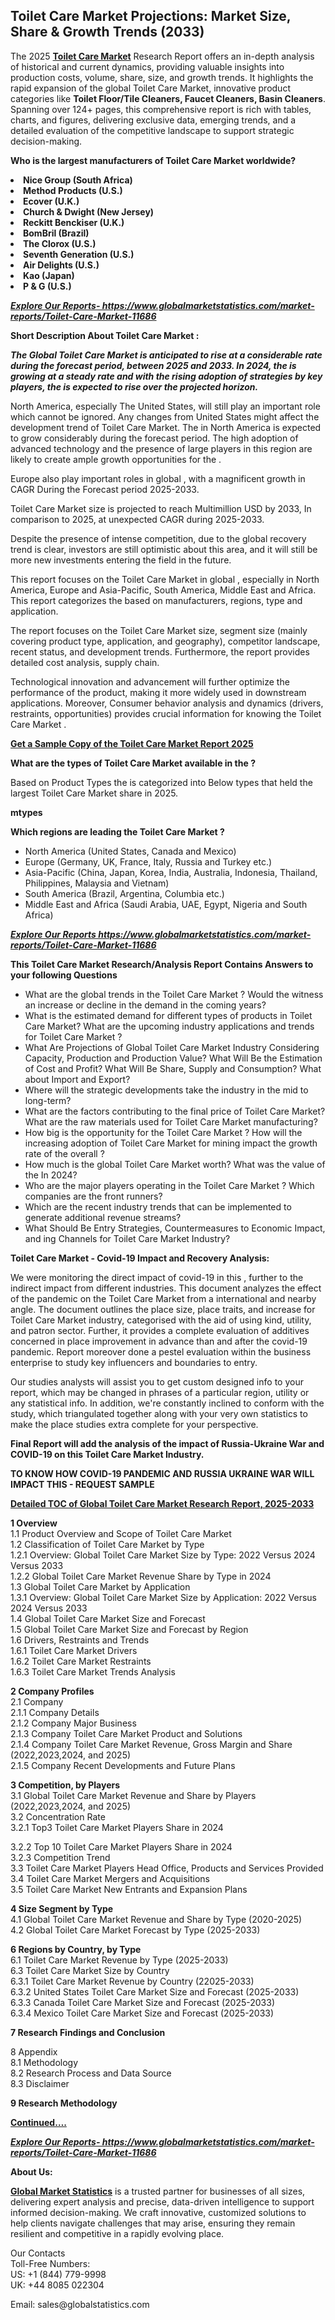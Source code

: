 <h2>Toilet Care Market Projections: Market Size, Share & Growth Trends (2033)</h2><p>The 2025 <strong><a href="https://www.globalmarketstatistics.com/market-reports/Toilet-Care-Market-11686">Toilet Care Market</a></strong> Research Report offers an in-depth analysis of historical and current dynamics, providing valuable insights into production costs, volume, share, size, and growth trends. It highlights the rapid expansion of the global Toilet Care Market, innovative product categories like <strong>Toilet Floor/Tile Cleaners, Faucet Cleaners, Basin Cleaners</strong>. Spanning over 124+ pages, this comprehensive report is rich with tables, charts, and figures, delivering exclusive data, emerging trends, and a detailed evaluation of the competitive landscape to support strategic decision-making.</p><p><strong>Who is the largest manufacturers of Toilet Care Market worldwide?</strong></p><p><strong><li>Nice Group (South Africa)<li>Method Products (U.S.)<li>Ecover (U.K.)<li>Church & Dwight (New Jersey)<li>Reckitt Benckiser (U.K.)<li>BomBril (Brazil)<li>The Clorox (U.S.)<li>Seventh Generation (U.S.)<li>Air Delights (U.S.)<li>Kao (Japan)<li>P & G (U.S.)</strong></p><p><strong><em><a href="https://www.globalmarketstatistics.com/market-reports/Toilet-Care-Market-11686">Explore Our Reports-&nbsp;https://www.globalmarketstatistics.com/market-reports/Toilet-Care-Market-11686</a></em></strong></p><p><strong>Short Description About Toilet Care Market :</strong></p><p><strong><em>The Global Toilet Care Market is anticipated to rise at a considerable rate during the forecast period, between 2025 and 2033. In 2024, the is growing at a steady rate and with the rising adoption of strategies by key players, the is expected to rise over the projected horizon.</em></strong></p><p>North America, especially The United States, will still play an important role which cannot be ignored. Any changes from United States might affect the development trend of Toilet Care Market. The in North America is expected to grow considerably during the forecast period. The high adoption of advanced technology and the presence of large players in this region are likely to create ample growth opportunities for the .</p><p>Europe also play important roles in global , with a magnificent growth in CAGR During the Forecast period 2025-2033.</p><p>Toilet Care Market size is projected to reach Multimillion USD by 2033, In comparison to 2025, at unexpected CAGR during 2025-2033.</p><p>Despite the presence of intense competition, due to the global recovery trend is clear, investors are still optimistic about this area, and it will still be more new investments entering the field in the future.</p><p>This report focuses on the Toilet Care Market in global , especially in North America, Europe and Asia-Pacific, South America, Middle East and Africa. This report categorizes the based on manufacturers, regions, type and application.</p><p>The report focuses on the Toilet Care Market size, segment size (mainly covering product type, application, and geography), competitor landscape, recent status, and development trends. Furthermore, the report provides detailed cost analysis, supply chain.</p><p>Technological innovation and advancement will further optimize the performance of the product, making it more widely used in downstream applications. Moreover, Consumer behavior analysis and dynamics (drivers, restraints, opportunities) provides crucial information for knowing the Toilet Care Market .</p><p><strong><a href="https://www.globalmarketstatistics.com/market-reports/Toilet-Care-Market-11686">Get a Sample Copy of the Toilet Care Market Report 2025</a></strong></p><p><strong>What are the types of Toilet Care Market available in the ?</strong></p><p>Based on Product Types the is categorized into Below types that held the largest Toilet Care Market share in 2025.</p><p><strong>mtypes</strong></p><p><strong>Which regions are leading the Toilet Care Market ?</strong></p><ul><li>North America (United States, Canada and Mexico)</li><li>Europe (Germany, UK, France, Italy, Russia and Turkey etc.)</li><li>Asia-Pacific (China, Japan, Korea, India, Australia, Indonesia, Thailand, Philippines, Malaysia and Vietnam)</li><li>South America (Brazil, Argentina, Columbia etc.)</li><li>Middle East and Africa (Saudi Arabia, UAE, Egypt, Nigeria and South Africa)</li></ul><p><strong><em><a href="https://www.globalmarketstatistics.com/market-reports/Toilet-Care-Market-11686">Explore Our Reports https://www.globalmarketstatistics.com/market-reports/Toilet-Care-Market-11686</a></em></strong></p><p><strong>This Toilet Care Market Research/Analysis Report Contains Answers to your following Questions</strong></p><ul><li>What are the global trends in the Toilet Care Market ? Would the witness an increase or decline in the demand in the coming years?</li><li>What is the estimated demand for different types of products in Toilet Care Market? What are the upcoming industry applications and trends for Toilet Care Market ?</li><li>What Are Projections of Global Toilet Care Market Industry Considering Capacity, Production and Production Value? What Will Be the Estimation of Cost and Profit? What Will Be Share, Supply and Consumption? What about Import and Export?</li><li>Where will the strategic developments take the industry in the mid to long-term?</li><li>What are the factors contributing to the final price of Toilet Care Market? What are the raw materials used for Toilet Care Market manufacturing?</li><li>How big is the opportunity for the Toilet Care Market ? How will the increasing adoption of Toilet Care Market for mining impact the growth rate of the overall ?</li><li>How much is the global Toilet Care Market worth? What was the value of the In 2024?</li><li>Who are the major players operating in the Toilet Care Market ? Which companies are the front runners?</li><li>Which are the recent industry trends that can be implemented to generate additional revenue streams?</li><li>What Should Be Entry Strategies, Countermeasures to Economic Impact, and ing Channels for Toilet Care Market Industry?</li></ul><p><strong>Toilet Care Market - Covid-19 Impact and Recovery Analysis:</strong></p><p>We were monitoring the direct impact of covid-19 in this , further to the indirect impact from different industries. This document analyzes the effect of the pandemic on the Toilet Care Market from a international and nearby angle. The document outlines the place size, place traits, and increase for Toilet Care Market industry, categorised with the aid of using kind, utility, and patron sector. Further, it provides a complete evaluation of additives concerned in place improvement in advance than and after the covid-19 pandemic. Report moreover done a pestel evaluation within the business enterprise to study key influencers and boundaries to entry.</p><p>Our studies analysts will assist you to get custom designed info to your report, which may be changed in phrases of a particular region, utility or any statistical info. In addition, we're constantly inclined to conform with the study, which triangulated together along with your very own statistics to make the place studies extra complete for your perspective.</p><p><strong>Final Report will add the analysis of the impact of Russia-Ukraine War and COVID-19 on this Toilet Care Market Industry.</strong></p><p><strong>TO KNOW HOW COVID-19 PANDEMIC AND RUSSIA UKRAINE WAR WILL IMPACT THIS - REQUEST SAMPLE</strong></p><p><strong><a href="https://www.globalmarketstatistics.com/market-reports/Toilet-Care-Market-11686">Detailed TOC of Global Toilet Care Market Research Report, 2025-2033</a></strong></p><p><strong>1 Overview</strong><br /> 1.1 Product Overview and Scope of Toilet Care Market<br /> 1.2 Classification of Toilet Care Market by Type<br /> 1.2.1 Overview: Global Toilet Care Market Size by Type: 2022 Versus 2024 Versus 2033<br /> 1.2.2 Global Toilet Care Market Revenue Share by Type in 2024<br /> 1.3 Global Toilet Care Market by Application<br /> 1.3.1 Overview: Global Toilet Care Market Size by Application: 2022&nbsp;Versus 2024 Versus 2033<br /> 1.4 Global Toilet Care Market Size and Forecast<br /> 1.5 Global Toilet Care Market Size and Forecast by Region<br /> 1.6 Drivers, Restraints and Trends<br /> 1.6.1 Toilet Care Market Drivers<br /> 1.6.2 Toilet Care Market Restraints<br /> 1.6.3 Toilet Care Market Trends Analysis</p><p><strong>2 Company Profiles</strong><br /> 2.1 Company<br /> 2.1.1 Company Details<br /> 2.1.2 Company Major Business<br /> 2.1.3 Company Toilet Care Market Product and Solutions<br /> 2.1.4 Company Toilet Care Market Revenue, Gross Margin and Share (2022,2023,2024, and 2025)<br /> 2.1.5 Company Recent Developments and Future Plans</p><p><strong>3 Competition, by Players</strong><br /> 3.1 Global Toilet Care Market Revenue and Share by Players (2022,2023,2024, and 2025)<br /> 3.2 Concentration Rate<br /> 3.2.1 Top3 Toilet Care Market Players Share in 2024</p><p>3.2.2 Top 10 Toilet Care Market Players Share in 2024<br /> 3.2.3 Competition Trend<br /> 3.3 Toilet Care Market Players Head Office, Products and Services Provided<br /> 3.4 Toilet Care Market Mergers and Acquisitions<br /> 3.5 Toilet Care Market New Entrants and Expansion Plans</p><p><strong>4 Size Segment by Type</strong><br /> 4.1 Global Toilet Care Market Revenue and Share by Type (2020-2025)<br /> 4.2 Global Toilet Care Market Forecast by Type (2025-2033)</p><p><strong>6 Regions by Country, by Type</strong><br /> 6.1 Toilet Care Market Revenue by Type (2025-2033)<br /> 6.3 Toilet Care Market Size by Country<br /> 6.3.1 Toilet Care Market Revenue by Country (22025-2033)<br /> 6.3.2 United States Toilet Care Market Size and Forecast (2025-2033)<br /> 6.3.3 Canada Toilet Care Market Size and Forecast (2025-2033)<br /> 6.3.4 Mexico Toilet Care Market Size and Forecast (2025-2033)</p><p><strong>7 Research Findings and Conclusion</strong></p><p>8 Appendix<br /> 8.1 Methodology<br /> 8.2 Research Process and Data Source<br /> 8.3 Disclaimer</p><p><strong>9 Research Methodology</strong></p><p><strong><a href="https://www.globalmarketstatistics.com/market-reports/Toilet-Care-Market-11686">Continued&hellip;.</a></strong></p><p><strong><em><a href="https://www.globalmarketstatistics.com/market-reports/Toilet-Care-Market-11686">Explore Our Reports-&nbsp;https://www.globalmarketstatistics.com/market-reports/Toilet-Care-Market-11686</a></em></strong></p><p><strong>About Us:</strong></p><p><strong><a href="https://www.globalmarketstatistics.com/">Global Market Statistics</a></strong> is a trusted partner for businesses of all sizes, delivering expert analysis and precise, data-driven intelligence to support informed decision-making. We craft innovative, customized solutions to help clients navigate challenges that may arise, ensuring they remain resilient and competitive in a rapidly evolving place.</p><p>Our Contacts<br /> Toll-Free Numbers:<br /> US: +1 (844) 779-9998<br /> UK: +44 8085 022304</p><p>Email: sales@globalstatistics.com</p>
